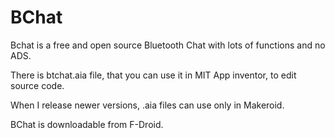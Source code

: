 # BChat
Bchat is a free and open source Bluetooth Chat with lots of functions and no ADS.

There is btchat.aia file, that you can use it in MIT App inventor, to edit source code.

When I release newer versions, .aia files can use only in Makeroid.

BChat is downloadable from F-Droid.

